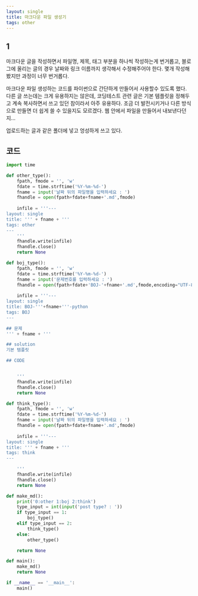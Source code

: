 ```yaml
---
layout: single
title: 마크다운 파일 생성기
tags: other
---
```


## 1  
마크다운 글을 작성하면서 파일명, 제목, 태그 부분을 하나씩 작성하는게 번거롭고, 블로그에 올리는 글의 경우 날짜와 링크 이름까지 생각해서 수정해주어야 한다. 몇개 작성해봤지만 과정이 너무 번거롭다.

마크다운 파일 생성하는 코드를 파이썬으로 간단하게 만들어서 사용할수 있도록 했다. 다른 글 쓰는데는 크게 유용하지는 않은데, 코딩테스트 관련 글은 기본 템플릿을 정해두고 계속 복사하면서 쓰고 있던 참이라서 아주 유용하다. 조금 더 발전시키거나 다른 방식으로 만들면 더 쉽게 쓸 수 있을지도 모르겠다. 웹 안에서 파일을 만들어서 내보낸다던지...

업로드하는 글과 같은 폴더에 넣고 엉성하게 쓰고 있다.

## 코드  
```python
import time

def other_type():
    fpath, fmode = '', 'w'
    fdate = time.strftime('%Y-%m-%d-')
    fname = input('날짜 뒤의 파일명을 입력하세요 : ')
    fhandle = open(fpath+fdate+fname+'.md',fmode)
    
    infile = '''---
layout: single
title: ''' + fname + '''
tags: other
---
    '''
    fhandle.write(infile)
    fhandle.close()
    return None

def boj_type():
    fpath, fmode = '', 'w'
    fdate = time.strftime('%Y-%m-%d-')
    fname = input('문제번호를 입력하세요 : ')
    fhandle = open(fpath+fdate+'BOJ-'+fname+'.md',fmode,encoding="UTF-8")
    
    infile = '''---
layout: single
title: BOJ-'''+fname+'''-python
tags: BOJ
---

## 문제  
''' + fname + '''

## solution  
기본 템플릿

## CODE  


    '''
    fhandle.write(infile)
    fhandle.close()
    return None

def think_type():
    fpath, fmode = '', 'w'
    fdate = time.strftime('%Y-%m-%d-')
    fname = input('날짜 뒤의 파일명을 입력하세요 : ')
    fhandle = open(fpath+fdate+fname+'.md',fmode)
    
    infile = '''---
layout: single
title: ''' + fname + '''
tags: think
---

    '''
    fhandle.write(infile)
    fhandle.close()
    return None

def make_md():
    print('0:other 1:boj 2:think')
    type_input = int(input('post type? : '))
    if type_input == 1:
        boj_type()
    elif type_input == 2:
        think_type()
    else:
        other_type()

    return None

def main():
    make_md()
    return None

if __name__ == '__main__':
    main()
```
